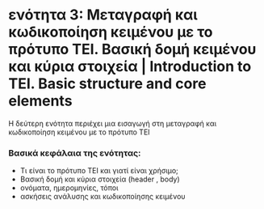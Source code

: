 <h1>ενότητα 3: Μεταγραφή και κωδικοποίηση κειμένου με το πρότυπο ΤΕΙ. Βασική δομή κειμένου και κύρια στοιχεία | Introduction to TEI. Basic structure and core elements  </h1>

Η δεύτερη ενότητα περιέχει μια εισαγωγή στη μεταγραφή και κωδικοποίηση κειμένου με το πρότυπο ΤΕΙ</lb>

 <h3>Βασικά κεφάλαια της ενότητας:</h3>
<ul>
<li> Τι είναι το πρότυπο ΤΕΙ και γιατί είναι χρήσιμο; </li>
<li> Βασική δομή και κύρια στοιχεία (header , body) </li>
<li> ονόματα, ημερομηνίες, τόποι</li>
<li> ασκήσεις ανάλυσης και κωδικοποίησης κειμένου </li>
</ul>


